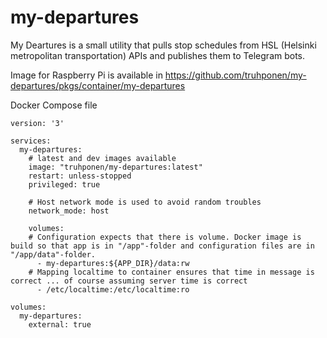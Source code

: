 # my-departures

My Deartures is a small utility that pulls stop schedules from HSL (Helsinki metropolitan transportation) APIs and publishes them to Telegram bots.

Image for Raspberry Pi is available in https://github.com/truhponen/my-departures/pkgs/container/my-departures


Docker Compose file
    
    version: '3'

    services:
      my-departures:
        # latest and dev images available
        image: "truhponen/my-departures:latest"
        restart: unless-stopped
        privileged: true

        # Host network mode is used to avoid random troubles 
        network_mode: host

        volumes:
        # Configuration expects that there is volume. Docker image is build so that app is in "/app"-folder and configuration files are in "/app/data"-folder.
          - my-departures:${APP_DIR}/data:rw
        # Mapping localtime to container ensures that time in message is correct ... of course assuming server time is correct
          - /etc/localtime:/etc/localtime:ro

    volumes:
      my-departures:
        external: true

